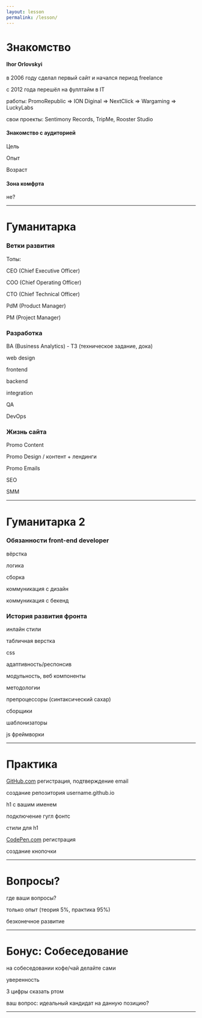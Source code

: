 ```yaml
---
layout: lesson
permalink: /lesson/
---
```


# Знакомство

#### Ihor Orlovskyi

в 2006 году сделал первый сайт и начался период freelance

c 2012 года перешёл на фуллтайм в IT

работы: PromoRepublic => ION Diginal => NextClick => Wargaming => LuckyLabs

свои проекты: Sentimony Records, TripMe, Rooster Studio

#### Знакомство с аудиторией

Цель

Опыт

Возраст

#### Зона комфрта

не?

---

# Гуманитарка

### Ветки развития

Топы: 

CEO (Chief Executive Officer)

COO (Chief Operating Officer)

CTO (Chief Technical Officer)

PdM (Product Manager)

PM (Project Manager)

### Разработка

BA (Business Analytics) - ТЗ (техническое задание, дока)

web design

frontend

backend

integration

QA

DevOps

### Жизнь сайта

Promo Content

Promo Design / контент + лендинги

Promo Emails

SEO

SMM

---

# Гуманитарка 2

### Обязанности front-end developer

вёрстка

логика

сборка

коммуникация с дизайн

коммуникация с бекенд

### История развития фронта

инлайн стили

табличная верстка

css

адаптивность/респонсив

модульность, веб компоненты

методологии

препроцессоры (синтаксический сахар)

сборщики

шаблонизаторы

js фреймворки

---

# Практика

[GitHub.com](https://github.com) регистрация, подтверждение email

создание репозитория username.github.io

h1 с вашим именем

подключение гугл фонтс

стили для h1

[CodePen.com](https://codepen.com) регистрация

создание кнопочки

---

# Вопросы?

где ваши вопросы?

только опыт (теория 5%, практика 95%)

безконечное развитие

---

# Бонус: Cобеседование

на собеседовании кофе/чай делайте сами

уверенность

3 цифры сказать ртом

ваш вопрос: идеальный кандидат на данную позицию?

---

